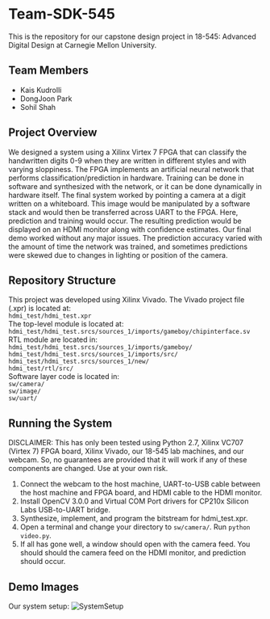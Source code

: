 # Team-SDK-545

This is the repository for our capstone design project in 18-545: Advanced Digital Design at Carnegie Mellon University.

## Team Members
 - Kais Kudrolli
 - DongJoon Park
 - Sohil Shah

## Project Overview
We designed a system using a Xilinx Virtex 7 FPGA that can classify the handwritten digits 0-9 when they are written in different styles and with varying sloppiness. The FPGA implements an artificial neural network that performs classification/prediction in hardware. Training can be done in software and synthesized with the network, or it can be done dynamically in hardware itself. The final system worked by pointing a camera at a digit written on a whiteboard. This image would be manipulated by a software stack and would then be transferred across UART to the FPGA. Here, prediction and training would occur. The resulting prediction would be displayed on an HDMI monitor along with confidence estimates. Our final demo worked without any major issues. The prediction accuracy varied with the amount of time the network was trained, and sometimes predictions were skewed due to changes in lighting or position of the camera.

## Repository Structure 
This project was developed using Xilinx Vivado. The Vivado project file (.xpr) is located at: <br />
`hdmi_test/hdmi_test.xpr` <br />
The top-level module is located at: <br />
`hdmi_test/hdmi_test.srcs/sources_1/imports/gameboy/chipinterface.sv` <br />
RTL module are located in: <br />
`hdmi_test/hdmi_test.srcs/sources_1/imports/gameboy/`<br />
`hdmi_test/hdmi_test.srcs/sources_1/imports/src/`<br />
`hdmi_test/hdmi_test.srcs/sources_1/new/`<br />
`hdmi_test/rtl/src/`<br />
Software layer code is located in: <br />
`sw/camera/`<br />
`sw/image/`<br />
`sw/uart/`

## Running the System
DISCLAIMER: This has only been tested using Python 2.7, Xilinx VC707 (Virtex 7) FPGA board, Xilinx Vivado, our 18-545 lab machines, and our webcam. So, no guarantees are provided that it will work if any of these components are changed. Use at your own risk.

1) Connect the webcam to the host machine, UART-to-USB cable between the host machine and FPGA board, and HDMI cable to the HDMI monitor.<br />
2) Install OpenCV 3.0.0 and Virtual COM Port drivers for CP210x Silicon Labs USB-to-UART bridge.<br />
3) Synthesize, implement, and program the bitstream for hdmi\_test.xpr.<br />
4) Open a terminal and change your directory to `sw/camera/`. Run `python video.py`.<br />
5) If all has gone well, a window should open with the camera feed. You should should the camera feed on the HDMI monitor, and prediction should occur.

## Demo Images

Our system setup:
![SystemSetup](https://user-images.githubusercontent.com/6314341/33359953-0f078a78-d497-11e7-85c4-20e810f2bc75.JPG)
